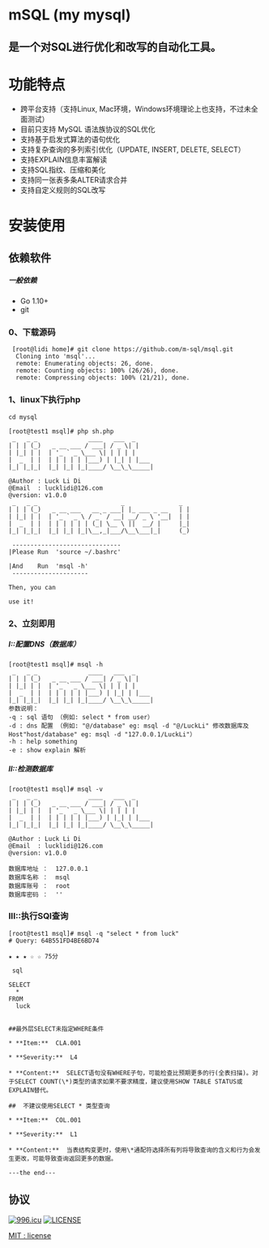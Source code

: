 #  mSQL (my mysql)

## 是一个对SQL进行优化和改写的自动化工具。

# 功能特点
* 跨平台支持（支持Linux, Mac环境，Windows环境理论上也支持，不过未全面测试）
* 目前只支持 MySQL 语法族协议的SQL优化
* 支持基于启发式算法的语句优化
* 支持复杂查询的多列索引优化（UPDATE, INSERT, DELETE, SELECT）
* 支持EXPLAIN信息丰富解读
* 支持SQL指纹、压缩和美化
* 支持同一张表多条ALTER请求合并
* 支持自定义规则的SQL改写

#  安装使用
## 依赖软件
##### 一般依赖
* Go 1.10+
* git

### 0、下载源码
```linux
 [root@lidi home]# git clone https://github.com/m-sql/msql.git
  Cloning into 'msql'...
  remote: Enumerating objects: 26, done.
  remote: Counting objects: 100% (26/26), done.
  remote: Compressing objects: 100% (21/21), done.
```
### 1、linux下执行php
``` linux
cd mysql

[root@test1 msql]# php sh.php 
 _   _ _              ____   ___  _     
| | | (_)   _ __ ___ / ___| / _ \| |    
| |_| | |  | '_ ` _ \___ \| | | | |    
|  _  | |  | | | | | |___) | |_| | |___ 
|_| |_|_|  |_| |_| |_|____/ \__\_\_____|

@Author : Luck Li Di
@Email  : lucklidi@126.com
@version: v1.0.0
 _   _ _                       _               _ 
| | | (_)   _ __ ___   __ _ ___| |_ ___ _ __   | |
| |_| | |  | '_ ` _ \ / _` / __| __/ _ \ '__|  | |
|  _  | |  | | | | | | (_| \__ \ ||  __/ |     |_|
|_| |_|_|  |_| |_| |_|\__,_|___/\__\___|_|     (_)

 ------------------------------
|Please Run  'source ~/.bashrc'
 
|And    Run  'msql -h'
 ---------------------
 
Then, you can

use it!

```
### 2、立刻即用
##### I::配置DNS（数据库）
```
[root@test1 msql]# msql -h
 _   _ _              ____   ___  _     
| | | (_)   _ __ ___ / ___| / _ \| |    
| |_| | |  | '_ ` _ \___ \| | | | |    
|  _  | |  | | | | | |___) | |_| | |___ 
|_| |_|_|  |_| |_| |_|____/ \__\_\_____|
参数说明：
-q : sql 语句 （例如: select * from user）
-d : dns 配置 （例如: "@/database" eg: msql -d "@/LuckLi" 修改数据库及Host"host/database" eg: msql -d "127.0.0.1/LuckLi"）
-h : help something
-e : show explain 解析
```
##### II::检测数据库
```
[root@test1 msql]# msql -v
 _   _ _              ____   ___  _     
| | | (_)   _ __ ___ / ___| / _ \| |    
| |_| | |  | '_ ` _ \___ \| | | | |    
|  _  | |  | | | | | |___) | |_| | |___ 
|_| |_|_|  |_| |_| |_|____/ \__\_\_____|

@Author : Luck Li Di
@Email  : lucklidi@126.com
@version: v1.0.0

数据库地址 ：  127.0.0.1
数据库名称 ：  msql
数据库账号 ：  root
数据库密码 ：  ''
```
### III::执行SQl查询
```
[root@test1 msql]# msql -q "select * from luck"
# Query: 64B551FD4BE6BD74

★ ★ ★ ☆ ☆ 75分

 sql

SELECT  
  * 
FROM  
  luck
  

##最外层SELECT未指定WHERE条件

* **Item:**  CLA.001

* **Severity:**  L4

* **Content:**  SELECT语句没有WHERE子句，可能检查比预期更多的行(全表扫描)。对于SELECT COUNT(\*)类型的请求如果不要求精度，建议使用SHOW TABLE STATUS或EXPLAIN替代。

##  不建议使用SELECT * 类型查询

* **Item:**  COL.001

* **Severity:**  L1

* **Content:**  当表结构变更时，使用\*通配符选择所有列将导致查询的含义和行为会发生更改，可能导致查询返回更多的数据。

---the end---

```

## 协议

[![996.icu](https://img.shields.io/badge/link-996.icu-red.svg)](https://996.icu)
[![LICENSE](https://img.shields.io/badge/license-Anti%20996-blue.svg)](https://github.com/996icu/996.ICU/blob/master/LICENSE)

[MIT : license](https://github.com/m-sql/msql/blob/master/LICENSE)
